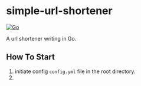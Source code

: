 # simple-url-shortener

[![Go](https://github.com/Zchary-Ma/simple-url-shortener/actions/workflows/go.yml/badge.svg?branch=main)](https://github.com/Zchary-Ma/simple-url-shortener/actions/workflows/go.yml)

A url shortener writing in Go.

## How To Start

1. initiate config `config.yml` file in the root directory.
2.
